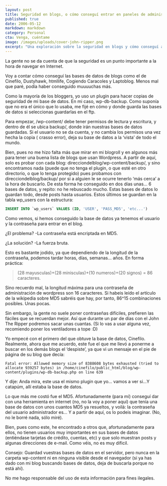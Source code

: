 ```yaml
---
layout: post
title: Seguridad en blogs, o cómo conseguí entrar en paneles de administración
published: true
date: 2006-05-12
markdown: markdown
category: Personal
cta: Venga, cuéntame
image: /images/uploads/cover-john-ripper.png
excerpt: "Una exploración sobre la seguridad en blogs y cómo conseguí acceso a varios paneles de administración."
---
```


La gente no se da cuenta de que la seguridad es un punto importante a la hora de navegar en Internet.

Voy a contar cómo conseguí las bases de datos de blogs como el de Cinefilo, Dustyhawk, htmllife, Cogiendo Caracoles y
Laptoblog. Menos mal que paré, podía haber conseguido muuuuchas más.

Como la mayoría de los bloggers, yo uso un plugin para hacer copias de seguridad de mi base de datos. En mi caso,
wp-db-backup. Como suponía que no era el único que lo usaba, me fijé en cómo y donde guarda las bases de datos si
seleccionas guardarlas en el ftp.

Para empezar, /wp-content/ debe tener permisos de lectura y escritura, y dentro de él se ubica backup/, donde irán
nuestras bases de datos guardadas. Si el usuario no se da cuenta, y no cambia los permisos una vez hecha la copia (
crasso error), deja su base de datos a la ‘vista’ de todo el mundo.

Bien, pues no me hizo falta más que mirar en mi blogroll y en algunos más para tener una buena lista de blogs que usan
Wordpress. A partir de aquí, solo es probar con cada blog: direcciondelblog/wp-content/backup/, y sino encontramos
nada (puede que no tenga el plugin, o que esté en otro directorio, o que lo tenga protegido) pues probamos con
direcciondelblog/backup/ por si a alguien le se ocurre tenerlo ‘más cerca’ a la hora de buscarlo. De esta forma he
conseguido en dos días unas… 6 bases de datos, y repito: no he rebuscado mucho. Estas bases de datos lo guardan todo,
desde posts hasta usuarios. Estos últimos se guardan en la tabla wp_users con la estructura:

```sql
INSERT INTO `wp_users` VALUES (ID, 'USER', 'PASS_MD5', 'etc...')
```

Como vemos, si hemos conseguido la base de datos ya tenemos el usuario y la contraseña para entrar en el blog.

¿El problema? -La contraseña está encriptada en MD5.

¿La solución? -La fuerza bruta.

Esto es bastante jodido, ya que dependiendo de la longitud de la contraseña, podemos tardar horas, días, semanas… años.
En forma práctica:

> (28 mayusculas)+(28 minisculas)+(10 numeros)+(20 signos) = 86 caracteres.

Sino recuerdo mal, la longitud máxima para una contraseña de administración de wordpress son 16 caracteres. Si habeis
leído el artículo de la wikipedia sobre MD5 sabréis que hay, por tanto, 86^15 combinaciones posibles. Unas pocas.

Sin embargo, la gente no suele poner contraseñas difíciles, prefieren las fáciles que se recuerdan mejor. Así que
durante un par de días con el John The Ripper podremos sacar unas cuantas. (Si lo vas a usar alguna vez, recomiendo
poner los ventiladores a tope :D)

Yo empecé con el primero del que obtuve la base de datos, Cinefilo. Realmente, ahora que me acuerdo, este fue el que me
llevó a ponerme a buscar en los demás blogs el ‘despiste’, ya que vi un mensaje en el pie de página de su blog que
decía:

`Fatal error: Allowed memory size of 8388608 bytes exhausted (tried to allocate 939257 bytes) in
/home/cinefilo/public_html/blog/wp-content/plugins/wp-db-backup.php on line 639
`

Y dije: Anda mira, este usa el mismo plugin que yo… vamos a ver si…Y catapúm, allí estaba la base de datos.

Lo que más me costó fue el MD5. Afortunadamente (para mí) conseguí dar con una herramienta en internet (no, no la voy a
poner aquí) que tenía una base de datos con unos cuantos MD5 ya resueltos, y voilá: la contraseña del usuario
administrador es… Y a partir de aquí, os lo podeis imaginar. (No, no le borré nada, sólo miré).

Bien, pues como este, he encontrado a otros que, afortunadamente para ellos, no tienen usuarios muy importantes en sus
bases de datos (entiéndase tarjetas de crédito, cuentas, etc) y que solo muestran posts y algunas direcciones de e-mail.
Como véis, no es muy dificil.

Consejo: Guardad vuestras bases de datos en el servidor, pero nunca en la carpeta wp-content ni en ninguna visible desde
el navegador (si ya has dado con mi blog buscando bases de datos, deja de buscarla porque no está ahí).

No me hago responsable del uso de esta información para fines ilegales.
